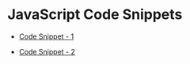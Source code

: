 # JavaScript Code Snippets

- [Code Snippet - 1](https://github.com/ReddyDivya/JavaScript-Code-Snippets/blob/main/snippet-1.md)

- [Code Snippet - 2](https://github.com/ReddyDivya/JavaScript-Code-Snippets/blob/main/snippet-2.md)
